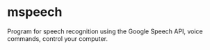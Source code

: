 mspeech
=======

Program for speech recognition using the Google Speech API, voice commands, control your computer.
